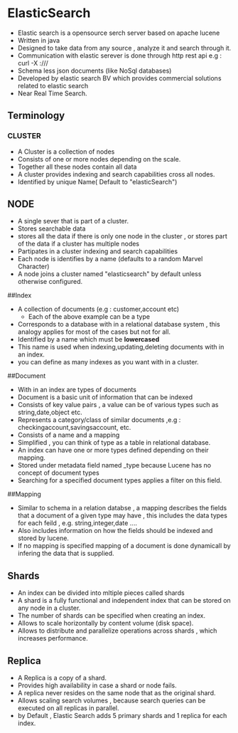# ElasticSearch
* Elastic search is a opensource serch server based on apache lucene
* Written in java
* Designed to take data from any source , analyze it and search through it.
* Communication with elastic serever is done through http rest api
     e.g : curl -X <REST Verb> <Node> :<Port>/<index>/<Type>/<ID>
* Schema less json documents (like NoSql databases)
* Developed by elastic search BV which provides commercial solutions related to elastic search
* Near Real Time Search.

## Terminology

### CLUSTER
* A Cluster is a collection of nodes
* Consists of one or more nodes depending on the scale.
* Together all these nodes contain all data
* A cluster provides indexing and search capabilities cross all nodes.
* Identified by unique Name( Default to "elasticSearch")

## NODE
* A single sever that is part of a cluster.
* Stores searchable data
* stores all the data if there is only one node in the cluster , or stores part of the data if a cluster has multiple nodes
* Partipates in a cluster indexing and search capabilities
* Each node is identifies by a name (defaults to a random Marvel Character)
* A node joins a cluster named "elasticsearch" by default unless otherwise configured.

##Index
* A collection of documents (e.g : customer,account etc)
   * Each of the above example can be a type
* Corresponds to a database with in a relational database system , this analogy applies for most of the cases but not for all.
* Identified by a name which must be **lowercased**
* This name is used when indexing,updating,deleting documents with in an index.
* you can define as many indexes as you want with in a cluster.

##Document
* With in an index are types of documents
* Document is a basic unit of information that can be indexed 
* Consists of key value pairs , a value can be of various types such as string,date,object etc.
* Represents a category/class of similar documents ,e.g : checkingaccount,savingsaccount, etc.
* Consists of a name and a mapping
* Simplified , you can think of type as a table in relational database.
* An index can have one or more types defined depending on their mapping.
* Stored under metadata field named _type because Lucene has no concept of document types
* Searching for a specified document types applies a filter on this field.

##Mapping
* Similar to schema in a relation databse , a mapping describes the fields that a document of a given type may have , this includes
  the data types for each feild , e.g. string,integer,date ....
* Also includes information on how the fields should be indexed and stored by lucene.
* If no mapping is specified mapping of a document is done dynamicall by infering the data that is supplied.

## Shards
* An index can be divided into mltiple pieces called shards
* A shard is a fully functional and independent index that can be stored on any node in a cluster.
* The number of shards can be specified when creating an index.
* Allows to scale horizontally by content volume (disk space).
* Allows to distribute and parallelize operations across shards , which increases performance.

## Replica
* A Replica is a copy of a shard.
* Provides high availability in case a shard or node fails.
* A replica never resides on the same node that as the original shard.
* Allows scaling search volumes , because search queries can be executed on all replicas in parallel.
* by Default , Elastic Search adds 5 primary shards and 1 replica for each index.
